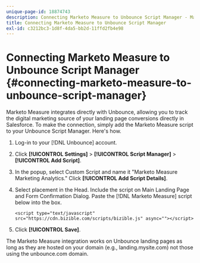 ```yaml
---
unique-page-id: 18874743
description: Connecting Marketo Measure to Unbounce Script Manager - Marketo Measure - Product Documentation
title: Connecting Marketo Measure to Unbounce Script Manager
exl-id: c3212bc3-1d8f-4da5-bb2d-11ffd2fb4e98
---
```

# Connecting Marketo Measure to Unbounce Script Manager {#connecting-marketo-measure-to-unbounce-script-manager}

Marketo Measure integrates directly with Unbounce, allowing you to track the digital marketing source of your landing page conversions directly in Salesforce. To make the connection, simply add the Marketo Measure script to your Unbounce Script Manager. Here's how.

1. Log-in to your [!DNL Unbounce] account.
1. Click **[!UICONTROL Settings]** > **[!UICONTROL Script Manager]** > **[!UICONTROL Add Script]**.
1. In the popup, select Custom Script and name it "Marketo Measure Marketing Analytics." Click **[!UICONTROL Add Script Details]**.
1. Select placement in the Head. Include the script on Main Landing Page and Form Confirmation Dialog. Paste the [!DNL Marketo Measure] script below into the box.

   `<script type="text/javascript" src="https://cdn.bizible.com/scripts/bizible.js" async=""></script>`

1. Click **[!UICONTROL Save]**.

The Marketo Measure integration works on Unbounce landing pages as long as they are hosted on your domain (e.g., landing.mysite.com) not those using the unbounce.com domain.
